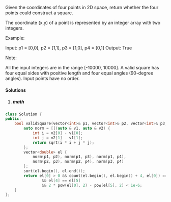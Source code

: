 Given the coordinates of four points in 2D space, return whether the four points could construct a square.

The coordinate (x,y) of a point is represented by an integer array with two integers.

Example:

Input: p1 = [0,0], p2 = [1,1], p3 = [1,0], p4 = [0,1]
Output: True
 

Note:

All the input integers are in the range [-10000, 10000].
A valid square has four equal sides with positive length and four equal angles (90-degree angles).
Input points have no order.

#### Solutions

1. ##### math

```c++
class Solution {
public:
    bool validSquare(vector<int>& p1, vector<int>& p2, vector<int>& p3, vector<int>& p4) {
        auto norm = [](auto & v1, auto & v2) {
            int i = v2[0] - v1[0];
            int j = v2[1] - v1[1];
            return sqrt(i * i + j * j);
        };
        vector<double> el {
            norm(p1, p2), norm(p1, p3), norm(p1, p4), 
            norm(p2, p3), norm(p2, p4), norm(p3, p4)
        };
        sort(el.begin(), el.end());
        return el[0] > 0 && count(el.begin(), el.begin() + 4, el[0]) == 4 
                && el[4] == el[5] 
                && 2 * pow(el[0], 2) - pow(el[5], 2) < 1e-6;
    }
};
```